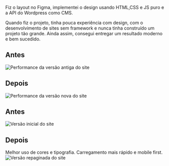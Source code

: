 Fiz o layout no Figma, implementei o design usando HTML,CSS e JS puro e a API do Wordpress como CMS. 

Quando fiz o projeto, tinha pouca experiência com design, com o desenvolvimento de sites sem framework e nunca tinha construído um projeto tão grande. Ainda assim, consegui entregar um resultado moderno e bem sucedido.

## Antes
![Performance da versão antiga do site](https://i.imgur.com/5UG6uLE.png)
## Depois
![Performance da versão nova do site](https://i.imgur.com/R9shFbi.png)
## Antes
![Versão inicial do site](https://i.imgur.com/Cjqn47D.png)
## Depois
Melhor uso de cores e tipografia. Carregamento mais rápido e mobile first.
![Versão repaginada do site](https://i.imgur.com/KpegPBm.png)
